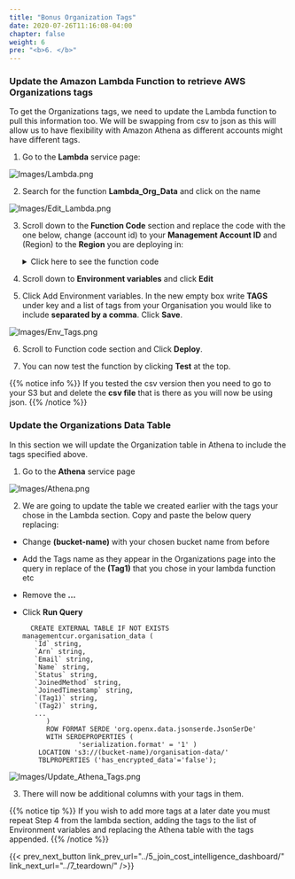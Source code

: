 ```yaml
---
title: "Bonus Organization Tags"
date: 2020-07-26T11:16:08-04:00
chapter: false
weight: 6
pre: "<b>6. </b>"
---
```



### Update the Amazon Lambda Function to retrieve AWS Organizations tags

To get the Organizations tags, we need to update the Lambda function to pull this information too. We will be swapping from csv to json as this will allow us to have flexibility with Amazon Athena as different accounts might have different tags. 

1.	Go to the **Lambda** service page:

![Images/Lambda.png](/Cost/300_Organization_Data_CUR_Connection/Images/Lambda.png)

2. Search for the function **Lambda_Org_Data** and click on the name

![Images/Edit_Lambda.png](/Cost/300_Organization_Data_CUR_Connection/Images/Edit_Lambda.png)

3. Scroll down to the **Function Code** section and replace the code with the one below, change (account id) to your **Management Account ID** and (Region) to the **Region** you are deploying in:

    <details>
    <summary> Click here to see the function code</summary>
		
       #!/usr/bin/env python3
        
       #Lambda Function Code - Lambda_Org_Data
       import boto3
       from botocore.exceptions import ClientError
       from botocore.client import Config
       import os
       import json
       import datetime

       def myconverter(o):
       if isinstance(o, datetime.datetime):
          return o.__str__()
      
       def list_tags(client, resource_id):
          tags = []
          paginator = client.get_paginator("list_tags_for_resource")
          response_iterator = paginator.paginate(ResourceId=resource_id)
          for response in response_iterator:
             tags.extend(response['Tags'])
          return tags

       def list_accounts():
          bucket = os.environ["BUCKET_NAME"] #Using enviroment varibles below the lambda will use your S3 bucket
          tags_check = os.environ["TAGS"]

          sts_connection = boto3.client('sts')
          acct_b = sts_connection.assume_role(
                RoleArn="arn:aws:iam::(account id):role/OrganizationLambdaAccessRole",
                RoleSessionName="cross_acct_lambda"
          )
                
          ACCESS_KEY = acct_b['Credentials']['AccessKeyId']
          SECRET_KEY = acct_b['Credentials']['SecretAccessKey']
          SESSION_TOKEN = acct_b['Credentials']['SessionToken']

          # create service client using the assumed role credentials
          client = boto3.client(
                "organizations", region_name="us-east-1", #Using the Organization client to get the data. This MUST be us-east-1 regardless of region you have the lamda in
                aws_access_key_id=ACCESS_KEY,
                aws_secret_access_key=SECRET_KEY,
                aws_session_token=SESSION_TOKEN,
          )
          paginator = client.get_paginator("list_accounts") #Paginator for a large list of accounts
          response_iterator = paginator.paginate()
          with open('/tmp/org.json', 'w') as f: # Saving in the temporay folder in the lambda

                for response in response_iterator: # extracts the needed info
                   for account in response["Accounts"]:
                      aid = account["Id"]                
                      if tags_check != '':
                            tags_list = list_tags(client, aid) #gets the lists of tags for this account
                            
                            for tag in os.environ.get("TAGS").split(","): #looking at tags in the enviroment variables split by a space
                               for org_tag in tags_list:
                                  if tag == org_tag['Key']: #if the tag found on the account is the same as the current one in the environent varibles, add it to the data
                                        value = org_tag['Value']
                                        kv = {tag : value}
                                        account.update(kv)
                               
                      data = json.dumps(account, default = myconverter) #converts datetime to be able to placed in json

                      f.write(data)
                      f.write('\n')
          print("respose gathered")

          try:
                s3 = boto3.client('s3', '(Region)',
                               config=Config(s3={'addressing_style': 'path'}))
                s3.upload_file(
                   '/tmp/org.json', bucket, "organisation-data/org.json") #uploading the file with the data to s3
                print("org data in s3")
          except Exception as e:
                print(e)

       def lambda_handler(event, context):
          list_accounts()
            
	</details>


4. Scroll down to **Environment variables** and click **Edit**

5. Click Add Environment variables. In the new empty box write **TAGS** under key and a list of tags from your Organisation you would like to include **separated by a comma**. Click **Save**.

![Images/Env_Tags.png](/Cost/300_Organization_Data_CUR_Connection/Images/Env_Tags.png)

6. Scroll to Function code section and Click **Deploy**.

7. You can now test the function by clicking **Test** at the top. 


{{% notice info %}}
If you tested the csv version then you need to go to your S3 but and delete the **csv file** that is there as you will now be using json.
{{% /notice %}}

### Update the Organizations Data Table
In this section we will update the Organization table in Athena to include the tags specified above.
1.	Go to the **Athena** service page

![Images/Athena.png](/Cost/300_Organization_Data_CUR_Connection/Images/Athena.png)

2.	We are going to update the table we created earlier with the tags your chose in the Lambda section. Copy and paste the below query replacing:

* Change **(bucket-name)** with your chosen bucket name from before
* Add the Tags name as they appear in the Organizations  page into the query in replace of the **(Tag1)**  that you chose in your lambda function etc
* Remove the **...**
* Click **Run Query**

		CREATE EXTERNAL TABLE IF NOT EXISTS managementcur.organisation_data (
         `Id` string,
         `Arn` string,
         `Email` string,
         `Name` string,
         `Status` string,
         `JoinedMethod` string,
         `JoinedTimestamp` string,
         `(Tag1)` string,
         `(Tag2)` string, 
         ...
			) 
			ROW FORMAT SERDE 'org.openx.data.jsonserde.JsonSerDe'
			WITH SERDEPROPERTIES (
					'serialization.format' = '1' ) 
		  LOCATION 's3://(bucket-name)/organisation-data/' 
		  TBLPROPERTIES ('has_encrypted_data'='false');

![Images/Update_Athena_Tags.png](/Cost/300_Organization_Data_CUR_Connection/Images/Update_Athena_Tags.png)

3. There will now be additional columns with your tags in them.


{{% notice tip %}}
If you wish to add more tags at a later date you must repeat Step 4 from the lambda section, adding the tags to the list of Environment variables and replacing the Athena table with the tags appended. 
{{% /notice %}}


{{< prev_next_button link_prev_url="../5_join_cost_intelligence_dashboard/" link_next_url="../7_teardown/" />}}


